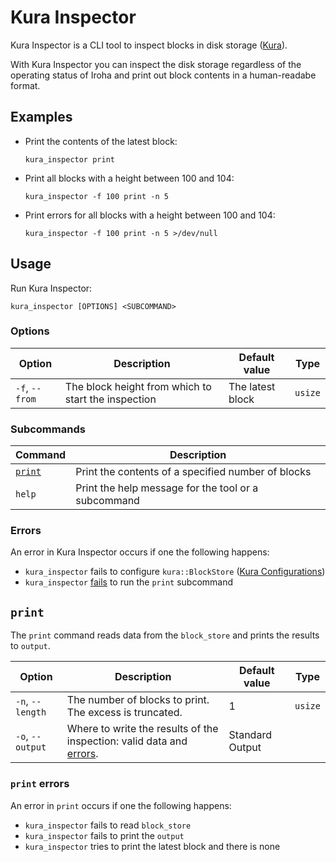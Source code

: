 # Kura Inspector

Kura Inspector is a CLI tool to inspect blocks in disk storage ([Kura](../iroha_2_whitepaper.html#data-storage)).

With Kura Inspector you can inspect the disk storage regardless of the operating status of Iroha and print out block contents in a human-readabe format.

## Examples

- Print the contents of the latest block:

      kura_inspector print

- Print all blocks with a height between 100 and 104:

      kura_inspector -f 100 print -n 5

- Print errors for all blocks with a height between 100 and 104:

      kura_inspector -f 100 print -n 5 >/dev/null

## Usage

Run Kura Inspector:

    kura_inspector [OPTIONS] <SUBCOMMAND>

### Options

|     Option     |                     Description                     |  Default value   |  Type   |
| -------------- | --------------------------------------------------- | ---------------- | ------- |
| `-f`, `--from` | The block height from which to start the inspection | The latest block | `usize` |

### Subcommands

|      Command      |                     Description                     |
| ----------------- | --------------------------------------------------- |
| [`print`](#print) | Print the contents of a specified number of blocks  |
| `help`            | Print the help message for the tool or a subcommand |

### Errors

An error in Kura Inspector occurs if one the following happens:

- `kura_inspector` fails to configure `kura::BlockStore` ([Kura Configurations](../references/config.html#kura))
- `kura_inspector` [fails](#print-errors) to run the `print` subcommand

## `print`

The `print` command reads data from the `block_store` and prints the results to `output`.

|      Option      |                                      Description                                      |  Default value  |  Type   |
| ---------------- | ------------------------------------------------------------------------------------- | --------------- | ------- |
| `-n`, `--length` | The number of blocks to print. The excess is truncated.                               | 1               | `usize` |
| `-o`, `--output` | Where to write the results of the inspection: valid data and [errors](#print-errors). | Standard Output |         |

### `print` errors

An error in `print` occurs if one the following happens:
- `kura_inspector` fails to read `block_store`
- `kura_inspector` fails to print the `output`
- `kura_inspector` tries to print the latest block and there is none

